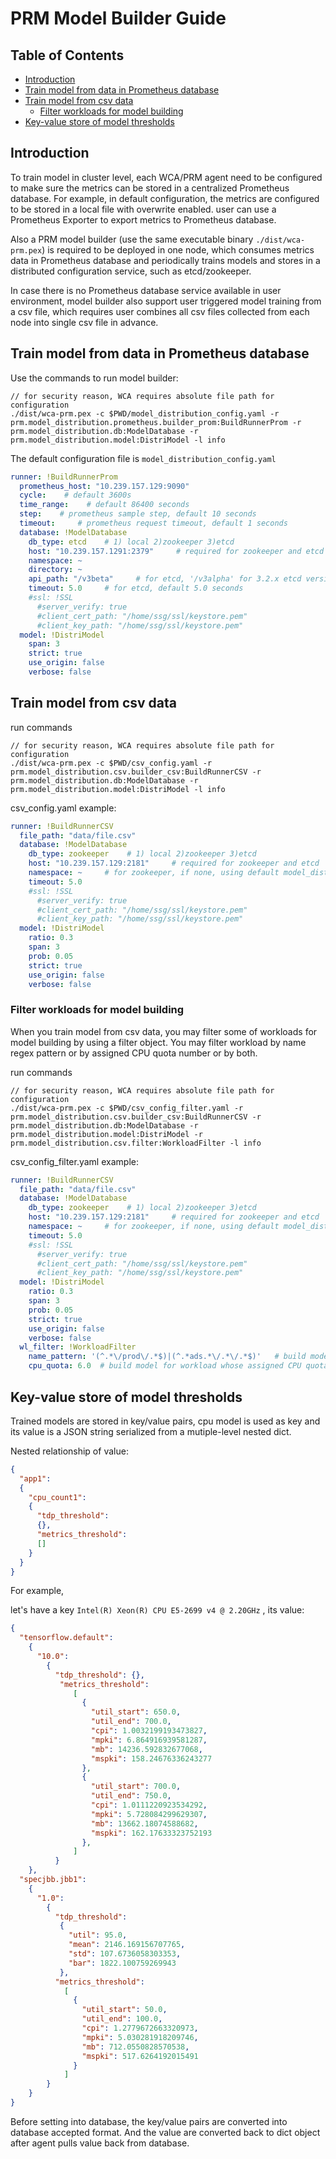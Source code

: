 # PRM Model Builder Guide

## Table of Contents

- [Introduction](#Introduction)
- [Train model from data in Prometheus database](#Train-model-from-data-in-Prometheus-database)
- [Train model from csv data](#Train-model-from-csv-data)
  - [Filter workloads for model building](#Filter-workloads-for-model-building)
- [Key-value store of model thresholds](#Key-value-store-of-model-thresholds)

## Introduction

To train model in cluster level, each WCA/PRM agent need to be configured to make sure the metrics can be stored in a centralized 
Prometheus database. For example, in default configuration, the metrics are configured to be stored in a local file with 
overwrite enabled. user can use a Prometheus Exporter to export metrics to Prometheus database.  

Also a PRM model builder (use the same executable binary `./dist/wca-prm.pex`) is required to be deployed in one node, which consumes metrics 
data in Prometheus database and periodically trains models and stores in a distributed configuration service, such as etcd/zookeeper.

In case there is no Prometheus database service available in user environment, model builder also support user triggered model training from a csv file, which requires user combines all csv files collected from each node into single csv file in advance.
 
## Train model from data in Prometheus database 

Use the commands to run model builder:

```
// for security reason, WCA requires absolute file path for configuration
./dist/wca-prm.pex -c $PWD/model_distribution_config.yaml -r prm.model_distribution.prometheus.builder_prom:BuildRunnerProm -r prm.model_distribution.db:ModelDatabase -r prm.model_distribution.model:DistriModel -l info
```

The default configuration file is ```model_distribution_config.yaml```

```yaml
runner: !BuildRunnerProm
  prometheus_host: "10.239.157.129:9090"
  cycle:    # default 3600s
  time_range:    # default 86400 seconds
  step:    # prometheus sample step, default 10 seconds
  timeout:     # prometheus request timeout, default 1 seconds
  database: !ModelDatabase
    db_type: etcd    # 1) local 2)zookeeper 3)etcd
    host: "10.239.157.1291:2379"     # required for zookeeper and etcd
    namespace: ~
    directory: ~
    api_path: "/v3beta"     # for etcd, '/v3alpha' for 3.2.x etcd version, '/v3beta' or '/v3' for 3.3.x etcd version
    timeout: 5.0     # for etcd, default 5.0 seconds
    #ssl: !SSL 
      #server_verify: true
      #client_cert_path: "/home/ssg/ssl/keystore.pem"
      #client_key_path: "/home/ssg/ssl/keystore.pem"
  model: !DistriModel
    span: 3
    strict: true
    use_origin: false
    verbose: false
```

## Train model from csv data 

run commands

```
// for security reason, WCA requires absolute file path for configuration
./dist/wca-prm.pex -c $PWD/csv_config.yaml -r prm.model_distribution.csv.builder_csv:BuildRunnerCSV -r prm.model_distribution.db:ModelDatabase -r prm.model_distribution.model:DistriModel -l info
```
csv_config.yaml example:

```yaml
runner: !BuildRunnerCSV
  file_path: "data/file.csv"
  database: !ModelDatabase
    db_type: zookeeper    # 1) local 2)zookeeper 3)etcd
    host: "10.239.157.129:2181"     # required for zookeeper and etcd
    namespace: ~     # for zookeeper, if none, using default model_distribution
    timeout: 5.0
    #ssl: !SSL
      #server_verify: true
      #client_cert_path: "/home/ssg/ssl/keystore.pem"
      #client_key_path: "/home/ssg/ssl/keystore.pem"
  model: !DistriModel
    ratio: 0.3
    span: 3
    prob: 0.05
    strict: true
    use_origin: false
    verbose: false
```

### Filter workloads for model building

When you train model from csv data, you may filter some of workloads for model building by using a filter object. 
You may filter workload by name regex pattern or by assigned CPU quota number or by both. 

run commands

```
// for security reason, WCA requires absolute file path for configuration
./dist/wca-prm.pex -c $PWD/csv_config_filter.yaml -r prm.model_distribution.csv.builder_csv:BuildRunnerCSV -r prm.model_distribution.db:ModelDatabase -r prm.model_distribution.model:DistriModel -r prm.model_distribution.csv.filter:WorkloadFilter -l info
```

csv_config_filter.yaml example:

```yaml
runner: !BuildRunnerCSV
  file_path: "data/file.csv"
  database: !ModelDatabase
    db_type: zookeeper    # 1) local 2)zookeeper 3)etcd
    host: "10.239.157.129:2181"     # required for zookeeper and etcd
    namespace: ~     # for zookeeper, if none, using default model_distribution
    timeout: 5.0
    #ssl: !SSL
      #server_verify: true
      #client_cert_path: "/home/ssg/ssl/keystore.pem"
      #client_key_path: "/home/ssg/ssl/keystore.pem"
  model: !DistriModel
    ratio: 0.3
    span: 3
    prob: 0.05
    strict: true
    use_origin: false
    verbose: false
  wl_filter: !WorkloadFilter
    name_pattern: '(^.*\/prod\/.*$)|(^.*ads.*\/.*\/.*$)'   # build model for workload whose name follows given pattern
    cpu_quota: 6.0  # build model for workload whose assigned CPU quota is no less than given value 
```


## Key-value store of model thresholds

Trained models are stored in key/value pairs, cpu model is used as key and its value is a JSON string serialized from a mutiple-level nested dict.

Nested relationship of value:
```json
{
  "app1":
  {
    "cpu_count1":
    {
      "tdp_threshold":
      {},
      "metrics_threshold":
      []
    }
  }
}
```
For example,

let's have a key ```Intel(R) Xeon(R) CPU E5-2699 v4 @ 2.20GHz``` , its value:
```json
{
  "tensorflow.default":
    {
      "10.0": 
        {
          "tdp_threshold": {},
           "metrics_threshold":
              [
                {
                  "util_start": 650.0,
                  "util_end": 700.0,
                  "cpi": 1.0032199193473827,
                  "mpki": 6.864916939581287,
                  "mb": 14236.592832677068,
                  "mspki": 158.24676336243277
                },
                {
                  "util_start": 700.0,
                  "util_end": 750.0,
                  "cpi": 1.0111220923534292,
                  "mpki": 5.728084299629307,
                  "mb": 13662.18074588682,
                  "mspki": 162.17633323752193
                },
              ]
          }
    },
  "specjbb.jbb1": 
    {
      "1.0":
        {
          "tdp_threshold":
           {
             "util": 95.0,
             "mean": 2146.169156707765,
             "std": 107.6736058303353,
             "bar": 1822.100759269943
           },
          "metrics_threshold": 
            [
              {
                "util_start": 50.0,
                "util_end": 100.0,
                "cpi": 1.2779672663320973,
                "mpki": 5.030281918209746,
                "mb": 712.0550828570538,
                "mspki": 517.6264192015491
              }
            ]
        }
    }
}
```
Before setting into database, the key/value pairs are converted into database accepted format. And the value are converted back to dict object after agent pulls value back from database.
